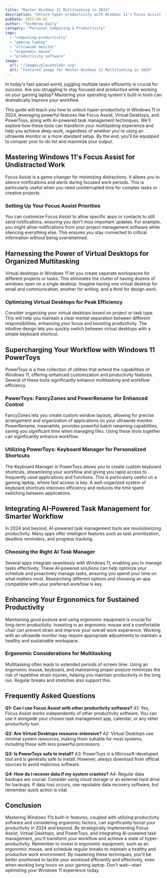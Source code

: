 ```yaml
---
title: "Master Windows 11 Multitasking in 2024"
description: "Unlock hyper-productivity with Windows 11's Focus Assist, Virtual Desktops & PowerToys.  Learn how to seamlessly manage tasks & boost your workflow with AI. Ideal for gaming laptops & ultrawide monitors!  Read now."
pubDate: 2025-09-02
author: "TechBrew Daily"
category: "Personal Computing & Productivity"
tags:
  - "computing-productivity"
  - "gaming laptop"
  - "ultrawide monitor"
  - "ergonomic mouse"
  - "productivity software"
image:
  url: "/images/placeholder.svg"
  alt: "Featured image for Master Windows 11 Multitasking in 2024"
---
```


In today's fast-paced world, juggling multiple tasks efficiently is crucial for success.  Are you struggling to stay focused and productive while working on your gaming laptop?  Mastering your operating system's built-in tools can dramatically improve your workflow.

This guide will teach you how to unlock hyper-productivity in Windows 11 in 2024, leveraging powerful features like Focus Assist, Virtual Desktops, and PowerToys, along with AI-powered task management techniques.  We'll explore how these tools can transform your multitasking experience and help you achieve deep work, regardless of whether you're using an ultrawide monitor or a more standard setup.  By the end, you'll be equipped to conquer your to-do list and maximize your output.


## Mastering Windows 11's Focus Assist for Undistracted Work

Focus Assist is a game-changer for minimizing distractions. It allows you to silence notifications and alerts during focused work periods.  This is particularly useful when you need uninterrupted time for complex tasks or creative projects.

### Setting Up Your Focus Assist Priorities

You can customize Focus Assist to allow specific apps or contacts to still send notifications, ensuring you don't miss important updates. For example, you might allow notifications from your project management software while silencing everything else.  This ensures you stay connected to critical information without being overwhelmed.


## Harnessing the Power of Virtual Desktops for Organized Multitasking

Virtual desktops in Windows 11 let you create separate workspaces for different projects or tasks.  This eliminates the clutter of having dozens of windows open on a single desktop. Imagine having one virtual desktop for email and communication, another for writing, and a third for design work.

### Optimizing Virtual Desktops for Peak Efficiency

Consider organizing your virtual desktops based on project or task type. This will help you maintain a clear mental separation between different responsibilities, enhancing your focus and boosting productivity.  The intuitive design lets you quickly switch between virtual desktops with a simple keyboard shortcut.

## Supercharging Your Workflow with Windows 11 PowerToys

PowerToys is a free collection of utilities that extend the capabilities of Windows 11, offering enhanced customization and productivity features.  Several of these tools significantly enhance multitasking and workflow efficiency.

### PowerToys: FancyZones and PowerRename for Enhanced Control

FancyZones lets you create custom window layouts, allowing for precise arrangement and organization of applications on your ultrawide monitor. PowerRename, meanwhile, provides powerful batch renaming capabilities, saving you significant time when managing files. Using these tools together can significantly enhance workflow.

### Utilizing PowerToys: Keyboard Manager for Personalized Shortcuts

The Keyboard Manager in PowerToys allows you to create custom keyboard shortcuts, streamlining your workflow and giving you rapid access to frequently used applications and functions.  This is particularly useful on a gaming laptop, where fast access is key.  A well-organized system of keyboard shortcuts improves efficiency and reduces the time spent switching between applications.


## Integrating AI-Powered Task Management for Smarter Workflow

In 2024 and beyond, AI-powered task management tools are revolutionizing productivity. Many apps offer intelligent features such as task prioritization, deadline reminders, and progress tracking.

### Choosing the Right AI Task Manager

Several apps integrate seamlessly with Windows 11, enabling you to manage tasks effectively.  These AI-powered solutions can help optimize your schedule and proactively manage tasks, ensuring you spend your time on what matters most. Researching different options and choosing an app compatible with your preferred workflow is key.


## Enhancing Your Ergonomics for Sustained Productivity

Maintaining good posture and using ergonomic equipment is crucial for long-term productivity. Investing in an ergonomic mouse and a comfortable chair can prevent strain and improve your overall work experience.  Working with an ultrawide monitor may require appropriate adjustments to maintain a healthy and sustainable workspace.

###  Ergonomic Considerations for Multitasking

Multitasking often leads to extended periods of screen time.  Using an ergonomic mouse, keyboard, and maintaining proper posture minimizes the risk of repetitive strain injuries, helping you maintain productivity in the long run.  Regular breaks and stretches also support this.


## Frequently Asked Questions

**Q1:  Can I use Focus Assist with other productivity software?**  A1: Yes, Focus Assist works independently of other productivity software.  You can use it alongside your chosen task management app, calendar, or any other productivity tool.

**Q2:  Are Virtual Desktops resource-intensive?** A2: Virtual Desktops use minimal system resources, making them suitable for most systems, including those with less powerful processors.

**Q3:  Is PowerToys safe to install?** A3: PowerToys is a Microsoft-developed tool and is generally safe to install.  However, always download from official sources to avoid malicious software.

**Q4: How do I recover data if my system crashes?** A4:  Regular data backups are crucial. Consider using cloud storage or an external hard drive for backups.  If data loss occurs, use reputable data recovery software, but remember quick action is vital.


## Conclusion

Mastering Windows 11’s built-in features, coupled with utilizing productivity software and considering ergonomic factors, can significantly boost your productivity in 2024 and beyond.  By strategically implementing Focus Assist, Virtual Desktops, and PowerToys, and integrating AI-powered task management, you'll transform your workflow and achieve a state of hyper-productivity.  Remember to invest in ergonomic equipment, such as an ergonomic mouse, and schedule regular breaks to maintain a healthy and productive work environment. By mastering these techniques, you'll be better positioned to tackle your workload efficiently and effectively, even when working long hours on your gaming laptop.  Don't wait—start optimizing your Windows 11 experience today.